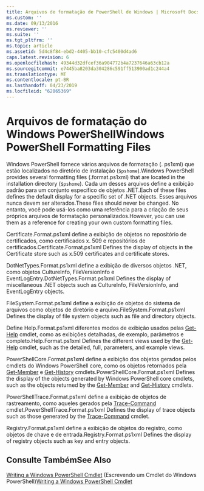 ```yaml
---
title: Arquivos de formatação de PowerShell de Windows | Microsoft Docs
ms.custom: ''
ms.date: 09/13/2016
ms.reviewer: ''
ms.suite: ''
ms.tgt_pltfrm: ''
ms.topic: article
ms.assetid: 5d4c8f84-ebd2-4405-bb10-cfc5400d4ad6
caps.latest.revision: 6
ms.openlocfilehash: 49344d32dfcef36a904772b4a7237646a63cb12a
ms.sourcegitcommit: e7445ba8203da304286c591ff513900ad1c244a4
ms.translationtype: MT
ms.contentlocale: pt-BR
ms.lasthandoff: 04/23/2019
ms.locfileid: "62065369"
---
```

# <a name="windows-powershell-formatting-files"></a><span data-ttu-id="4f24b-102">Arquivos de formatação do Windows PowerShell</span><span class="sxs-lookup"><span data-stu-id="4f24b-102">Windows PowerShell Formatting Files</span></span>

<span data-ttu-id="4f24b-103">Windows PowerShell fornece vários arquivos de formatação (. ps1xml) que estão localizados no diretório de instalação (`$pshome`).</span><span class="sxs-lookup"><span data-stu-id="4f24b-103">Windows PowerShell provides several formatting files (.format.ps1xml) that are located in the installation directory (`$pshome`).</span></span> <span data-ttu-id="4f24b-104">Cada um desses arquivos define a exibição padrão para um conjunto específico de objetos .NET.</span><span class="sxs-lookup"><span data-stu-id="4f24b-104">Each of these files defines the default display for a specific set of .NET objects.</span></span> <span data-ttu-id="4f24b-105">Esses arquivos nunca devem ser alterados.</span><span class="sxs-lookup"><span data-stu-id="4f24b-105">These files should never be changed.</span></span> <span data-ttu-id="4f24b-106">No entanto, você pode usá-los como uma referência para a criação de seus próprios arquivos de formatação personalizados.</span><span class="sxs-lookup"><span data-stu-id="4f24b-106">However, you can use them as a reference for creating your own custom formatting files.</span></span>

<span data-ttu-id="4f24b-107">Certificate.Format.ps1xml define a exibição de objetos no repositório de certificados, como certificados x. 509 e repositórios de certificados.</span><span class="sxs-lookup"><span data-stu-id="4f24b-107">Certificate.Format.ps1xml Defines the display of objects in the Certificate store such as x.509 certificates and certificate stores.</span></span>

<span data-ttu-id="4f24b-108">DotNetTypes.Format.ps1xml define a exibição de diversos objetos .NET, como objetos CultureInfo, FileVersionInfo e EventLogEntry.</span><span class="sxs-lookup"><span data-stu-id="4f24b-108">DotNetTypes.Format.ps1xml Defines the display of miscellaneous .NET objects such as CultureInfo, FileVersionInfo, and EventLogEntry objects.</span></span>

<span data-ttu-id="4f24b-109">FileSystem.Format.ps1xml define a exibição de objetos do sistema de arquivos como objetos de diretório e arquivo.</span><span class="sxs-lookup"><span data-stu-id="4f24b-109">FileSystem.Format.ps1xml Defines the display of file system objects such as file and directory objects.</span></span>

<span data-ttu-id="4f24b-110">Define Help.Format.ps1xml diferentes modos de exibição usados pelas [Get-Help](/powershell/module/Microsoft.PowerShell.Core/Get-Help) cmdlet, como as exibições detalhadas, de exemplo, parâmetros e completo.</span><span class="sxs-lookup"><span data-stu-id="4f24b-110">Help.Format.ps1xml Defines the different views used by the [Get-Help](/powershell/module/Microsoft.PowerShell.Core/Get-Help) cmdlet, such as the detailed, full, parameters, and example views.</span></span>

<span data-ttu-id="4f24b-111">PowerShellCore.Format.ps1xml define a exibição dos objetos gerados pelos cmdlets do Windows PowerShell core, como os objetos retornados pela [Get-Member](/powershell/module/Microsoft.PowerShell.Utility/Get-Member) e [Get-History](/powershell/module/Microsoft.PowerShell.Core/Get-History) cmdlets.</span><span class="sxs-lookup"><span data-stu-id="4f24b-111">PowerShellCore.Format.ps1xml Defines the display of the objects generated by Windows PowerShell core cmdlets, such as the objects returned by the [Get-Member](/powershell/module/Microsoft.PowerShell.Utility/Get-Member) and [Get-History](/powershell/module/Microsoft.PowerShell.Core/Get-History) cmdlets.</span></span>

<span data-ttu-id="4f24b-112">PowerShellTrace.Format.ps1xml define a exibição de objetos de rastreamento, como aqueles gerados pela [Trace-Command](/powershell/module/Microsoft.PowerShell.Utility/Trace-Command) cmdlet.</span><span class="sxs-lookup"><span data-stu-id="4f24b-112">PowerShellTrace.Format.ps1xml Defines the display of trace objects such as those generated by the [Trace-Command](/powershell/module/Microsoft.PowerShell.Utility/Trace-Command) cmdlet.</span></span>

<span data-ttu-id="4f24b-113">Registry.Format.ps1xml define a exibição de objetos do registro, como objetos de chave e de entrada.</span><span class="sxs-lookup"><span data-stu-id="4f24b-113">Registry.Format.ps1xml Defines the display of registry objects such as key and entry objects.</span></span>

## <a name="see-also"></a><span data-ttu-id="4f24b-114">Consulte Também</span><span class="sxs-lookup"><span data-stu-id="4f24b-114">See Also</span></span>

<span data-ttu-id="4f24b-115">[Writing a Windows PowerShell Cmdlet](../cmdlet/writing-a-windows-powershell-cmdlet.md) (Escrevendo um Cmdlet do Windows PowerShell)</span><span class="sxs-lookup"><span data-stu-id="4f24b-115">[Writing a Windows PowerShell Cmdlet](../cmdlet/writing-a-windows-powershell-cmdlet.md)</span></span>
